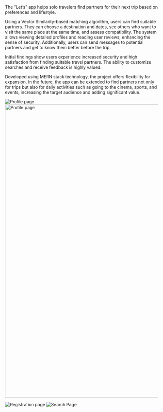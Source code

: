 The "Let’s" app helps solo travelers find partners for their next trip based on preferences and lifestyle.

Using a Vector Similarity-based matching algorithm, users can find suitable partners. They can choose a destination and dates, see others who want to visit the same place at the same time, and assess compatibility. The system allows viewing detailed profiles and reading user reviews, enhancing the sense of security. Additionally, users can send messages to potential partners and get to know them better before the trip.

Initial findings show users experience increased security and high satisfaction from finding suitable travel partners. The ability to customize searches and receive feedback is highly valued.

Developed using MERN stack technology, the project offers flexibility for expansion. In the future, the app can be extended to find partners not only for trips but also for daily activities such as going to the cinema, sports, and events, increasing the target audience and adding significant value.

![Profile page](https://github.com/NoamTrabelsi/Lets-FinalProject-/blob/main/assets/photo_2024-07-20_20-49-37.jpg)
<img width="964" alt="Profile page" src="https://raw.githubusercontent.com/NoamTrabelsi/Lets-FinalProject-/main/assets/photo_2024-07-20_20-49-37.jpg">

![Registration page](https://github.com/NoamTrabelsi/Lets-FinalProject-/blob/main/assets/photo_2024-07-20_20-49-40.jpg)
![Search Page](https://github.com/NoamTrabelsi/Lets-FinalProject-/blob/main/assets/photo_2024-07-20_20-49-42.jpg)

